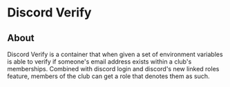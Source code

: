 # Discord Verify

## About

Discord Verify is a container that when given a set of environment variables is able to verify if someone's email address exists within a club's memberships. Combined with discord login and discord's new linked roles feature, members of the club can get a role that denotes them as such.
